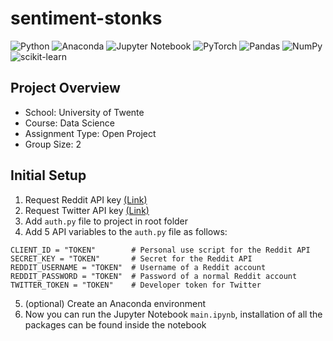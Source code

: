 # sentiment-stonks
![Python](https://img.shields.io/badge/python-3670A0?style=flat-square&logo=python&logoColor=ffdd54)
![Anaconda](https://img.shields.io/badge/Anaconda-%2344A833.svg?style=flat-square&logo=anaconda&logoColor=white)
![Jupyter Notebook](https://img.shields.io/badge/jupyter-%23FA0F00.svg?style=flat-square&logo=jupyter&logoColor=white)
![PyTorch](https://img.shields.io/badge/PyTorch-%23EE4C2C.svg?style=flat-square&logo=PyTorch&logoColor=white)
![Pandas](https://img.shields.io/badge/pandas-%23150458.svg?style=flat-square&logo=pandas&logoColor=white)
![NumPy](https://img.shields.io/badge/numpy-%23013243.svg?style=flat-square&logo=numpy&logoColor=white)
![scikit-learn](https://img.shields.io/badge/scikit--learn-%23F7931E.svg?style=flat-square&logo=scikit-learn&logoColor=white)

## Project Overview

- School: University of Twente
- Course: Data Science
- Assignment Type: Open Project
- Group Size: 2

## Initial Setup

1. Request Reddit API key [(Link)](https://www.reddit.com/prefs/apps)
2. Request Twitter API key [(Link)](https://developer.twitter.com/en)
3. Add `auth.py` file to project in root folder
4. Add 5 API variables to the `auth.py` file as follows:
```
CLIENT_ID = "TOKEN"        # Personal use script for the Reddit API
SECRET_KEY = "TOKEN"       # Secret for the Reddit API
REDDIT_USERNAME = "TOKEN"  # Username of a Reddit account
REDDIT_PASSWORD = "TOKEN"  # Password of a normal Reddit account
TWITTER_TOKEN = "TOKEN"    # Developer token for Twitter
```
5. (optional) Create an Anaconda environment
6. Now you can run the Jupyter Notebook `main.ipynb`, installation of all the packages can be found inside the notebook
